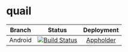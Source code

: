 # quail

| Branch        | Status        | Deployment |
| ------------- |:-------------:|:----------:|
| Android       | [![Build Status](https://travis-ci.org/pipiczistvan/quail.svg?branch=client%2Fandroid)](https://travis-ci.org/pipiczistvan/quail) | [Appholder](http://rsptn.ddns.net:9000/appholder/)
